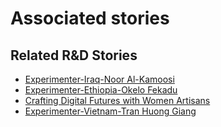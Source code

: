 # Associated stories

<!-- !!DO NOT REMOVE!! start autogenerated hyperlinks -->
## Related R&D Stories
- [Experimenter-Iraq-Noor Al-Kamoosi](/stories/?doc=Experimenters_IRQ)
- [Experimenter-Ethiopia-Okelo Fekadu](/stories/?doc=Experimenters_ETH)
- [Crafting Digital Futures with Women Artisans](/stories/?doc=Explorers_GHA)
- [Experimenter-Vietnam-Tran Huong Giang](/stories/?doc=Experimenters_VNM)
<!-- !!DO NOT REMOVE!! end autogenerated hyperlinks -->